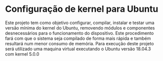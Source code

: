 # Configuração de kernel para Ubuntu
Este projeto tem como objetivo configurar, compilar, instalar e testar uma versão mínima do kernel do Ubuntu, removendo módulos e 
componentes desnecessários para o funcionamento do dispositivo. Este procedimento fará com que o sistema seja compilado de forma mais 
rápida e também resultará num menor consumo de memória. Para execução deste projeto será utilizado uma maquina virtual executando o 
Ubuntu versão 18.04.3 com kernel 5.0.0
